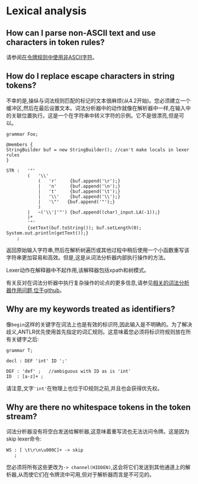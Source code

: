 # Lexical analysis

## How can I parse non-ASCII text and use characters in token rules?

请参阅[在令牌规则中使用非ASCII字符](http://stackoverflow.com/questions/28126507/antlr4-using-non-ascii-characters-in-token-rules/28129510#28129510)。

## How do I replace escape characters in string tokens?

不幸的是,操纵与词法规则匹配的标记的文本很麻烦(从4.2开始)。您必须建立一个缓冲区,然后在最后设置文本。词法分析器中的动作就像在解析器中一样,在输入中的关联位置执行。这是一个在字符串中转义字符的示例。它不是很漂亮,但是可以。

```
grammar Foo;
 
@members {
StringBuilder buf = new StringBuilder(); //can't make locals in lexer rules
}
 
STR :   '"'
        (   '\\'
            (   'r'     {buf.append('\r');}
            |   'n'     {buf.append('\n');}
            |   't'     {buf.append('\t');}
            |   '\\'    {buf.append('\\');}
            |   '\"'   {buf.append('"');}
            )
        |   ~('\\'|'"') {buf.append((char)_input.LA(-1));}
        )*
        '"'
        {setText(buf.toString()); buf.setLength(0); System.out.println(getText());}
    ;
```

返回原始输入字符串,然后在解析树遍历或其他过程中稍后使用一个小函数重写该字符串更加容易和高效。但是,这是从词法分析器内部执行操作的方法。

Lexer动作在解释器中不起作用,该解释器包括xpath和树模式。

有关反对在词法分析器中执行复杂操作的论点的更多信息,请参见[相关的词法分析器作用问题,位于github](https://github.com/antlr/antlr4/issues/483#issuecomment-37326067)。

## Why are my keywords treated as identifiers?

像`begin`这样的关键字在词法上也是有效的标识符,因此输入是不明确的。为了解决歧义,ANTLR优先使用首先指定的词汇规则。这意味着您必须将标识符规则放在所有关键字之后:

```
grammar T;
 
decl : DEF 'int' ID ';'
 
DEF : 'def' ;   //ambiguous with ID as is 'int'
ID  : [a-z]+ ;
```

请注意,文字`'int'`在物理上也位于ID规则之前,并且也会获得优先权。

## Why are there no whitespace tokens in the token stream?

词法分析器没有将空白发送给解析器,这意味着重写流也无法访问令牌。这是因为skip lexer命令:

```
WS : [ \t\r\n\u000C]+ -> skip
   ;
```

您必须将所有这些更改为`-> channel(HIDDEN)`,这会将它们发送到其他通道上的解析器,从而使它们在令牌流中可用,但对于解析器而言是不可见的。